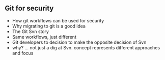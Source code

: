 ## Git for security

- How git workflows can be used for security
- Why migrating to git is a good idea
- The Git Svn story
 - Same workflows, just different
 - Git developers to decision to make the opposite decision of Svn
  - why? ... not just a dig at Svn. concept represents different approaches and focus
